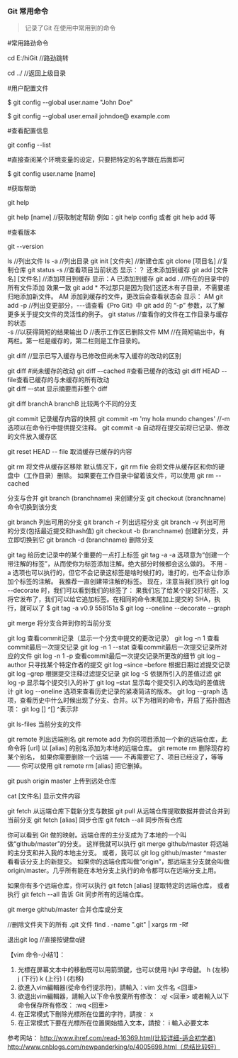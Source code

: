 ### Git 常用命令

>记录了Git 在使用中常用到的命令 


#常用路劲命令

cd E:/hiGit //路劲跳转 

cd ../ //返回上级目录


#用户配置文件

$ git config --global user.name "John Doe"

$ git config --global user.email johndoe@ example.com


#查看配置信息

git config --list


#直接查阅某个环境变量的设定，只要把特定的名字跟在后面即可 

$ git config user.name [name]


#获取帮助

git help

git help [name]  //获取制定帮助  例如：git help config 或者 git help add 等


#查看版本

git --version 





ls //列出文件
ls -a //列出目录
git init  [文件夹]  //新建仓库
git clone [项目名]  //复制仓库
git status -s   //查看项目当前状态   显示：？ 还未添加到缓存
git add [文件名] [文件名]   //添加项目到缓存   显示：A 已添加到缓存
git add .    //所在的目录中的所有文件添加  效果一致  git add * 不过那只是因为我们这还木有子目录，不需要递归地添加新文件。
AM 添加到缓存的文件，更改后会查看状态会 显示：  AM
git add -p //列出变更部分，---请查看《Pro Git》中 git add 的 “-p” 参数，以了解更多关于提交文件的灵活性的例子。
git status //查看你的文件在工作目录与缓存的状态  
-s //以获得简短的结果输出
D //表示工作区已删除文件
MM //在简短输出中，有两栏。第一栏是缓存的，第二栏则是工作目录的。

git diff //显示已写入缓存与已修改但尚未写入缓存的改动的区别

git diff #尚未缓存的改动
git diff –-cached #查看已缓存的改动
git diff HEAD -- file查看已缓存的与未缓存的所有改动   
git diff –-stat 显示摘要而非整个 diff

git diff branchA branchB  比较两个不同的分支 


git commit 记录缓存内容的快照 
git commit -m 'my hola mundo changes'    //-m 选项以在命令行中提供提交注释。
git commit -a 自动将在提交前将已记录、修改的文件放入缓存区



git reset HEAD -- file 取消缓存已缓存的内容


git rm 将文件从缓存区移除
默认情况下，git rm file 会将文件从缓存区和你的硬盘中（工作目录）删除。 
如果要在工作目录中留着该文件，可以使用 git rm --cached


分支与合并
git branch (branchname) 来创建分支 
git checkout (branchname) 命令切换到该分支

git branch 列出可用的分支
git branch -r 列出远程分支
git branch -v 列出可用的分支(包括最近提交和hash值)
git checkout -b (branchname) 创建新分支，并立即切换到它
git branch -d (branchname) 删除分支


git tag 给历史记录中的某个重要的一点打上标签
git tag -a    -a 选项意为“创建一个带注解的标签”，从而使你为标签添加注解。绝大部分时候都会这么做的。 不用 -a 选项也可以执行的，但它不会记录这标签是啥时候打的，谁打的，也不会让你添加个标签的注解。 我推荐一直创建带注解的标签。
现在，注意当我们执行 git log --decorate 时，我们可以看到我们的标签了：
果我们忘了给某个提交打标签，又将它发布了，我们可以给它追加标签。在相同的命令末尾加上提交的 SHA，执行，就可以了
$ git tag -a v0.9 558151a
$ git log --oneline --decorate --graph



git merge 将分支合并到你的当前分支


git log  查看commit记录（显示一个分支中提交的更改记录）
git log -n 1  查看commit最后一次提交记录
git log -n 1 --stat 查看commit最后一次提交记录所对应的文件
git log -n 1 -p 查看commit最后一次提交记录所更改的细节
git log –author 只寻找某个特定作者的提交
git log –since –before 根据日期过滤提交记录
git log –grep 根据提交注释过滤提交记录
git log -S 依据所引入的差值过滤
git log -p 显示每个提交引入的补丁
git log –stat 显示每个提交引入的改动的差值统计
git log --oneline 选项来查看历史记录的紧凑简洁的版本。
git log --graph 选项，查看历史中什么时候出现了分支、合并。以下为相同的命令，开启了拓扑图选项：
git log [] ^[]   ^表示非


git ls-files  当前分支的文件



git remote 列出远端别名
git remote add 为你的项目添加一个新的远端仓库，此命令将 [url] 以 [alias] 的别名添加为本地的远端仓库。
git remote rm 删除现存的某个别名， 如果你需要删除一个远端 —— 不再需要它了、项目已经没了，等等 —— 你可以使用 git remote rm [alias] 把它删掉。

git push origin master  上传到远处仓库

cat [文件名]  显示文件内容

git fetch 从远端仓库下载新分支与数据    git pull 从远端仓库提取数据并尝试合并到当前分支
git fetch [alias] 同步仓库
git fetch --all 同步所有仓库

你可以看到 Git 做的映射。远端仓库的主分支成为了本地的一个叫做“github/master”的分支。 这样我就可以执行 git merge github/master 将远端的主分支和并入我的本地主分支。 或者，我可以 git log github/master ^master 看看该分支上的新提交。 如果你的远端仓库叫做“origin”，那远端主分支就会叫做 origin/master。几乎所有能在本地分支上执行的命令都可以在远端分支上用。

如果你有多个远端仓库，你可以执行 git fetch [alias] 提取特定的远端仓库， 或者执行 git fetch --all 告诉 Git 同步所有的远端仓库。


git merge github/master 合并仓库或分支


//删除文件夹下的所有 .git 文件
find . -name ".git" | xargs rm -Rf


退出git log   //直接按键盘q键


【vim 命令-小结1】：
1. 光標在屏幕文本中的移動既可以用箭頭鍵，也可以使用 hjkl 字母鍵。
h (左移)	j (下行)       k (上行)	   l (右移)
  2. 欲進入vim編輯器(從命令行提示符)，請輸入︰vim 文件名 <回車>
  3. 欲退出vim編輯器，請輸入以下命令放棄所有修改︰
<ESC>   :q!	<回車>
     或者輸入以下命令保存所有修改︰
<ESC>   :wq	<回車>
  4. 在正常模式下刪除光標所在位置的字符，請按︰ x
  5. 在正常模式下要在光標所在位置開始插入文本，請按︰
i     輸入必要文本	<ESC>


参考网站：
http://www.ihref.com/read-16369.html(比较详细-适合初学者)
http://www.cnblogs.com/newpanderking/p/4005698.html（总结比较好）  